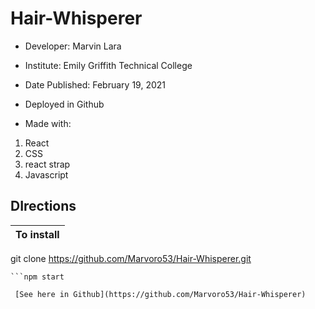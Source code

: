 # Hair-Whisperer

* Developer: Marvin Lara
* Institute: Emily Griffith Technical College
* Date Published: February 19, 2021
* Deployed in Github

* Made with:

1. React
2. CSS
3. react strap
4. Javascript

## DIrections

**To install** |
---------------|
git clone https://github.com/Marvoro53/Hair-Whisperer.git

```cd whisperer app
```npm start
 
 [See here in Github](https://github.com/Marvoro53/Hair-Whisperer)
